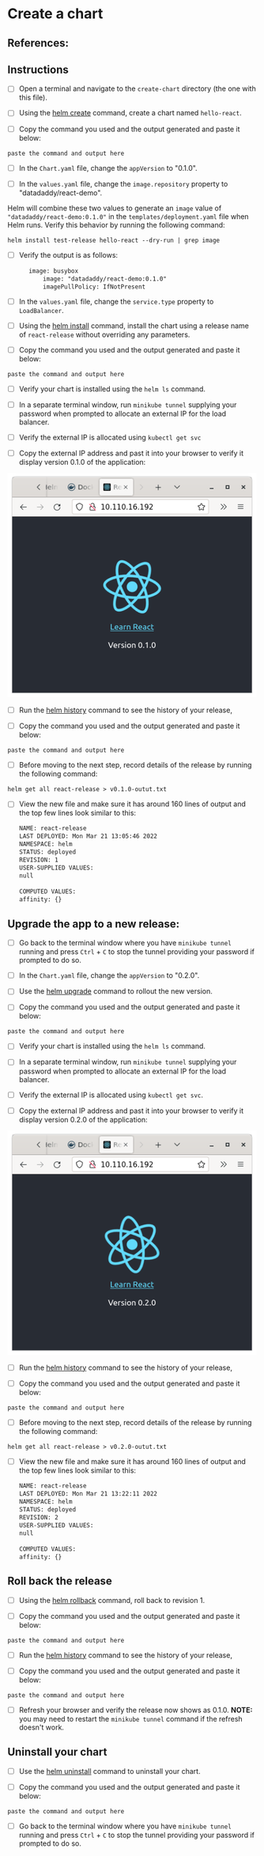 # Create a chart

## References:


## Instructions

- [ ] Open a terminal and navigate to the `create-chart` directory (the one with this file).

- [ ] Using the [helm create](https://helm.sh/docs/helm/helm_create/) command, create a chart named `hello-react`. 

- [ ] Copy the command you used and the output generated and paste it below:

```
paste the command and output here
```

- [ ] In the `Chart.yaml` file, change the `appVersion` to "0.1.0".

- [ ] In the `values.yaml` file, change the `image.repository` property to "datadaddy/react-demo".

Helm will combine these two values to generate an `image` value of `"datadaddy/react-demo:0.1.0"` in the `templates/deployment.yaml` file when Helm runs. Verify this behavior by running the following command:

```
helm install test-release hello-react --dry-run | grep image
```

- [ ] Verify the output is as follows:
```
      image: busybox
          image: "datadaddy/react-demo:0.1.0"
          imagePullPolicy: IfNotPresent
```

- [ ] In the `values.yaml` file, change the `service.type` property to `LoadBalancer`.

- [ ] Using the [helm install](https://helm.sh/docs/helm/helm_install/) command, install the chart using a release name of `react-release` without overriding any parameters.

- [ ] Copy the command you used and the output generated and paste it below:

```
paste the command and output here
```

- [ ] Verify your chart is installed using the `helm ls` command.

- [ ] In a separate terminal window, run `minikube tunnel` supplying your password when prompted to allocate an external IP for the load balancer.

- [ ] Verify the external IP is allocated using `kubectl get svc`

- [ ] Copy the external IP address and past it into your browser to verify it display version 0.1.0 of the application:

![Hello React version 0.1.0 screen shot](../images/react-window-1.png)

- [ ] Run the [helm history](https://helm.sh/docs/helm/helm_history/) command to see the history of your release,

- [ ] Copy the command you used and the output generated and paste it below:

```
paste the command and output here
```

- [ ] Before moving to the next step, record details of the release by running the following command:
```
helm get all react-release > v0.1.0-outut.txt
```

- [ ] View the new file and make sure it has around 160 lines of output and the top few lines look similar to this:
    ```
    NAME: react-release
    LAST DEPLOYED: Mon Mar 21 13:05:46 2022
    NAMESPACE: helm
    STATUS: deployed
    REVISION: 1
    USER-SUPPLIED VALUES:
    null

    COMPUTED VALUES:
    affinity: {}
    ```

## Upgrade the app to a new release:

- [ ] Go back to the terminal window where you have `minikube tunnel` running and press `Ctrl` + `C` to stop the tunnel providing your password if prompted to do so.

- [ ] In the `Chart.yaml` file, change the `appVersion` to "0.2.0".

- [ ] Use the [helm upgrade](https://helm.sh/docs/helm/helm_upgrade/) command to rollout the new version.

- [ ] Copy the command you used and the output generated and paste it below:

```
paste the command and output here
```

- [ ] Verify your chart is installed using the `helm ls` command.

- [ ] In a separate terminal window, run `minikube tunnel` supplying your password when prompted to allocate an external IP for the load balancer.

- [ ] Verify the external IP is allocated using `kubectl get svc`.

- [ ] Copy the external IP address and past it into your browser to verify it display version 0.2.0 of the application:

![Hello React version 0.2.0 screen shot](../images/react-window-2.png)

- [ ] Run the [helm history](https://helm.sh/docs/helm/helm_history/) command to see the history of your release,

- [ ] Copy the command you used and the output generated and paste it below:

```
paste the command and output here
```

- [ ] Before moving to the next step, record details of the release by running the following command:
```
helm get all react-release > v0.2.0-outut.txt
```

- [ ] View the new file and make sure it has around 160 lines of output and the top few lines look similar to this:
    ```
    NAME: react-release
    LAST DEPLOYED: Mon Mar 21 13:22:11 2022
    NAMESPACE: helm
    STATUS: deployed
    REVISION: 2
    USER-SUPPLIED VALUES:
    null

    COMPUTED VALUES:
    affinity: {}
    ```

## Roll back the release

- [ ] Using the [helm rollback](https://helm.sh/docs/helm/helm_rollback/) command, roll back to revision 1.

- [ ] Copy the command you used and the output generated and paste it below:

```
paste the command and output here
```

- [ ] Run the [helm history](https://helm.sh/docs/helm/helm_history/) command to see the history of your release,

- [ ] Copy the command you used and the output generated and paste it below:

```
paste the command and output here
```

- [ ] Refresh your browser and verify the release now shows as 0.1.0. __NOTE:__ you may need to restart the `minikube tunnel` command if the refresh doesn't work. 

## Uninstall your chart

- [ ] Use the [helm uninstall](https://helm.sh/docs/helm/helm_uninstall/) command to uninstall your chart.

- [ ] Copy the command you used and the output generated and paste it below:

```
paste the command and output here
```

- [ ] Go back to the terminal window where you have `minikube tunnel` running and press `Ctrl` + `C` to stop the tunnel providing your password if prompted to do so.

